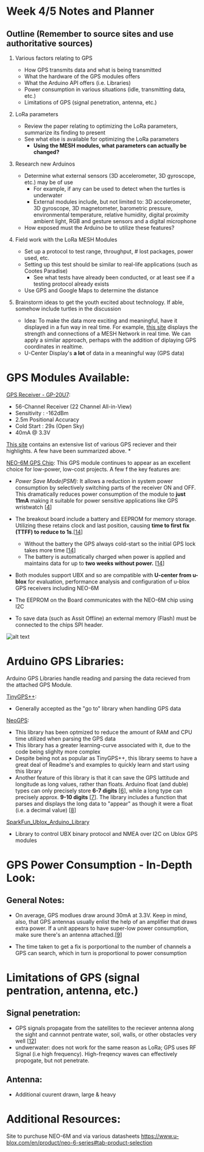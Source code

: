 # Week 4/5 Notes and Planner

## Outline (Remember to source sites and use authoritative sources)

1. Various factors relating to GPS
    * How GPS transmits data and what is being transmitted
    * What the hardware of the GPS modules offers
    * What the Arduino API offers (i.e. Libraries)
    * Power consumption in various situations (idle, transmitting data, etc.)
    * Limitations of GPS (signal penetration, antenna, etc.)
2. LoRa parameters
    * Review the paper relating to optimizing the LoRa parameters, summarize its finding to present
    * See what else is available for optimizing the LoRa parameters
        * **Using the MESH modules, what parameters can actually be changed?**
3. Research new Arduinos
    * Determine what external sensors (3D accelerometer, 3D gyroscope, etc.) may be of use
        * For example, if any can be used to detect when the turtles is underwater  
        * External modules include, but not limited to: 3D accelerometer, 3D gyroscope, 3D magnetometer, barometric pressure, environmental temperature, relative humidity, digital proximity ambient light, RGB and gesture sensors and a digital microphone
    * How exposed must the Arduino be to utilize these features?
4. Field work with the LoRa MESH Modules
    * Set up a protocol to test range, throughput, # lost packages, power used, etc.
    * Setting up this test should be similar to real-life applications (such as Cootes Paradise)
        * See what tests have already been conducted, or at least see if a testing protocol already exists
    * Use GPS and Google Maps to determine the distance

5. Brainstorm ideas to get the youth excited about technology. If able, somehow include turtles in the discussion
    * Idea: To make the data more exciting and meaningful, have it displayed in a fun way in real time. For example, [this site][MESH Network Site] displays the strength and connections of a MESH Network in real time. We can apply a similar approach, perhaps with the addition of diplaying GPS coordinates in realtime.
    * U-Center Display's **a lot** of data in a meaningful way (GPS data)
 
 GPS Modules Available:
 ===

 [GPS Receiver - GP-20U7][GPS Receiver - GP-20U7 Specs]:
 * 56-Channel Receiver (22 Channel All-in-View)
 * Sensitivity : -162dBm
 * 2.5m Positional Accuracy
 * Cold Start : 29s (Open Sky)
 * 40mA @ 3.3V

 [This site][9] contains an extensive list of various GPS reciever and their highlights. A few have been summarized above.
 * 

[NEO-6M GPS Chip][NEO-6M GPS Chip Data Sheet]:
This GPS module continues to appear as an excellent choice for low-power, low-cost projects. A few f the key features are:
* _Power Save Mode(PSM)_: It allows a reduction in system power consumption by selectively switching parts of the receiver ON and OFF. This dramatically reduces power consumption of the module to **just 11mA** making it suitable for power sensitive applications like GPS wristwatch [[4]]

* The breakout board include a battery and EEPROM for memory storage. Utilizing these retains clock and last position, causing **time to first fix (TTFF) to reduce to 1s**.[[14]]
    * Without the battery the GPS always cold-start so the initial GPS lock takes more time [[14]]
    * The battery is automatically charged when power is applied and maintains data for up to **two weeks without power.** [[14]]

* Both modules support UBX and so are compatible with **U-center from u-blox** for evaluation, performance analysis and configuration of u-blox GPS receivers including NEO-6M

* The EEPROM on the Board communicates with the NEO-6M chip using I2C
* To save data (such as Assit Offline) an external memory (Flash) must be connected to the chips SPI header.

![alt text][NEO-6M GPS Board Schematic]

Arduino GPS Libraries:
===
Arduino GPS Libraries handle reading and parsing the data recieved from the attached GPS Module. 

[TinyGPS++][TinyGPS++]:
* Generally accepted as the "go to" library when handling GPS data

[NeoGPS][NeoGPS]:
* This library has been optmized to reduce the amount of RAM and CPU time utilized when parsing the GPS data
* This library has a greater learning-curve associated with it, due to the code being slighlty more complex
* Despite being not as popular as TinyGPS++, this library seems to have a great deal of Readme's and examples to quickly learn and start using this library
* Another feature of this library is that it can save the GPS lattitude and longitude as long values, rather than floats. Arduino float (and duble) types can only precisely store **6-7 digits** [[6]], while a long type can precisely approx. **9-10 digits** [[7]]. The library includes a function that parses and displays the long data to "appear" as though it were a float (i.e. a decimal value) [[8]]

[SparkFun_Ublox_Arduino_Library][SparkFun_Ublox_Arduino_Library]
* Library to control UBX binary protocol and NMEA over I2C on Ublox GPS modules


GPS Power Consumption - In-Depth Look:
===
General Notes:
---
* On average, GPS modlues draw around 30mA at 3.3V. Keep in mind, also, that GPS antennas usually enlist the help of an amplifier that draws extra power. If a unit appears to have super-low power consumption, make sure there's an antenna attached.[[9]]

* The time taken to get a fix is porportional to the number of channels a GPS can search, which in turn is proportional to power consumption

Limitations of GPS (signal pentration, antenna, etc.)
===
Signal penetration:
---
* GPS signals propagate from the satellites to the reciever antenna along the sight and cannnot pentrate water, soil, walls, or other obstacles very well [[12]]
* undwerwater: does not work for the same reason as LoRa; GPS uses RF Signal (i.e high frequency). High-freqency waves can effectively propogate, but not penetrate. 

Antenna:
---
* Additional cuurent drawn, large & heavy

Additional Resources:
===
Site to purchuse NEO-6M and via various datasheets
https://www.u-blox.com/en/product/neo-6-series#tab-product-selection



[1]: https://learn.sparkfun.com/tutorials/gps-basics/all
[2]: http://webarchiv.ethz.ch/geometh-data/downloads/GPSBasics_en.pdf
[3]: https://www.lifewire.com/trilateration-in-gps-1683341
[MESH Network Site]: https://nootropicdesign.com/projectlab/2018/10/20/lora-mesh-networking/
[GPS Receiver - GP-20U7 Specs]: https://cdn.sparkfun.com/datasheets/GPS/GP-20U7.pdf
[4]: https://lastminuteengineers.com/neo6m-gps-arduino-tutorial/
[NEO-6M GPS Chip Data Sheet]:https://lastminuteengineers.com/datasheets/NEO-6M-GPS-DataSheet.pdf
[NEO-6M GPS Chip]: https://www.u-blox.com/en/product/neo-6-series#tab-documentation-resources
[NEO-6M GPS Breakout Board]: https://www.amazon.com/DIYmall-AeroQuad-Antenna-Arduino-Aircraft/dp/B01H5FNA4K#customerReviewshttps://www.u-blox.com/en/product/neo-6-series#tab-documentation-resources
[5]: https://www.hackster.io/ruchir1674/how-to-interface-gps-module-neo-6m-with-arduino-8f90ad
[TinyGPS++]: http://arduiniana.org/libraries/tinygpsplus/
[NeoGPS]: https://github.com/SlashDevin/NeoGPS
[6]:https://www.arduino.cc/reference/en/language/variables/data-types/float/
[7]: https://www.arduino.cc/reference/en/language/variables/data-types/long/
[8]: https://github.com/SlashDevin/NeoGPS/blob/master/extras/doc/Data%20Model.md
[9]: https://www.sparkfun.com/pages/GPS_Guide
[Trilateration]: https://gisgeography.com/wp-content/uploads/2016/11/GPS-Trilateration-Feature-678x322.png
[10]: https://www.gpsinformation.org/dale/nmea.htm
[11]: https://www.gpsworld.com/what-exactly-is-gps-nmea-data/
[UBX-7 Protocol]: https://www.u-blox.com/sites/default/files/products/documents/u-blox7-V14_ReceiverDescriptionProtocolSpec_%28GPS.G7-SW-12001%29_Public.pdf
[SparkFun_Ublox_Arduino_Library]: https://github.com/sparkfun/SparkFun_Ublox_Arduino_Library
[12]: http://gauss.gge.unb.ca/gpsworld/EarlyInnovationColumns/Innov.1990.03-04.pdf
[13]: https://www.navcen.uscg.gov/pubs/gps/gpsuser/gpsuser.pdf
[14]: https://lastminuteengineers.com/neo6m-gps-arduino-tutorial/
[15]: http://wiki.sunfounder.cc/index.php?title=Ublox_NEO-6M_GPS_Module
[NEO-6M GPS Board Schematic]: http://wiki.sunfounder.cc/images/f/f1/Gsdg.png
[16]: https://www.spirent.com/blogs/positioning/2010/october/2010-10-07_what-is-the-klobuchar-model
[17]: https://www.semiconductorstore.com/blog/2015/What-is-the-Difference-Between-GNSS-and-GPS/1550/